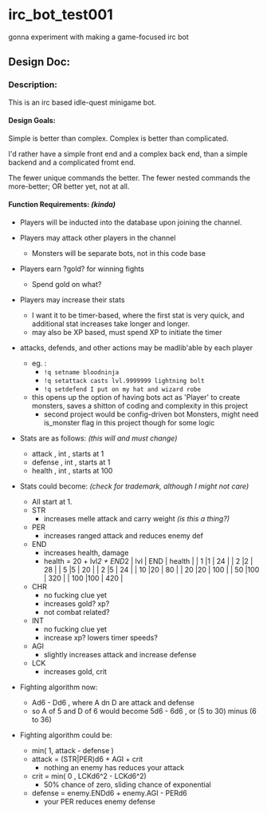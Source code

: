 # irc_bot_test001
gonna experiment with making a game-focused irc bot


## Design Doc:

### Description:

This is an irc based idle-quest minigame bot. 

#### Design Goals:

Simple is better than complex. Complex is better than complicated.

I'd rather have a simple front end and a complex back end, than a simple backend and a complicated fromt end. 

The fewer unique commands the better. The fewer nested commands the more-better; OR better yet, not at all.  

#### Function Requirements: *(kinda)*


 * Players will be inducted into the database upon joining the channel.
 * Players may attack other players in the channel
   * Monsters will be separate bots, not in this code base
 * Players earn ?gold? for winning fights
   * Spend gold on what?
 * Players may increase their stats 
   * I want it to be timer-based, where the first stat is very quick, and additional stat increases take longer and longer. 
   * may also be XP based, must spend XP to initiate the timer
 * attacks, defends, and other actions may be madlib'able by each player
   * eg. : 
     * `!q setname bloodninja`
     * `!q setattack casts lvl.9999999 lightning bolt`
     * `!q setdefend I put on my hat and wizard robe`
   * this opens up the option of having bots act as 'Player' to create monsters, saves a shitton of coding and complexity in this project
     * second project would be config-driven bot Monsters, might need is_monster flag in this project though for some logic
 * Stats are as follows:  *(this will and must change)*
   * attack , int , starts at 1
   * defense , int , starts at 1
   * health , int , starts at 100

 * Stats could become: *(check for trademark, although I might not care)*
   * All start at 1.
   * STR
     * increases melle attack and carry weight *(is this a thing?)*
   * PER
     * increases ranged attack and reduces enemy def
   * END
     * increases health, damage
     * health = 20 + lvl*2 + END*2
       | lvl  | END | health  |
       | 1    |1    | 24      |
       | 2    |2    |  28     |
       | 5    |5    | 20      |
       | 2    |5    | 24      |
       | 10   |20   | 80      |
       | 20   |20   | 100     |
       | 50   |100  | 320     |
       | 100  |100  | 420     |
   * CHR
     * no fucking clue yet
     * increases gold? xp? 
     * not combat related? 
   * INT
     * no fucking clue yet
     * increase xp? lowers timer speeds?
   * AGI
     * slightly increases attack and increase defense
   * LCK
     * increases gold, crit

 * Fighting algorithm now:
   * Ad6 - Dd6 , where A dn D are attack and defense
   * so A of 5 and D of 6 would become  5d6 - 6d6  , or  (5 to 30)  minus (6 to 36)
 * Fighting algorithm could be:
   * min( 1, attack - defense )
   * attack =  (STR|PER)d6 + AGI + crit
     * nothing an enemy has reduces your attack
   * crit = min( 0 , LCKd6^2 - LCKd6^2)
     * 50% chance of zero, sliding chance of exponential
   * defense = enemy.ENDd6 + enemy.AGI - PERd6
     * your PER reduces enemy defense


